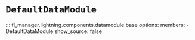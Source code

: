 # `DefaultDataModule`

::: fl_manager.lightning.components.datamodule.base
    options:
      members:
      - DefaultDataModule
      show_source: false
